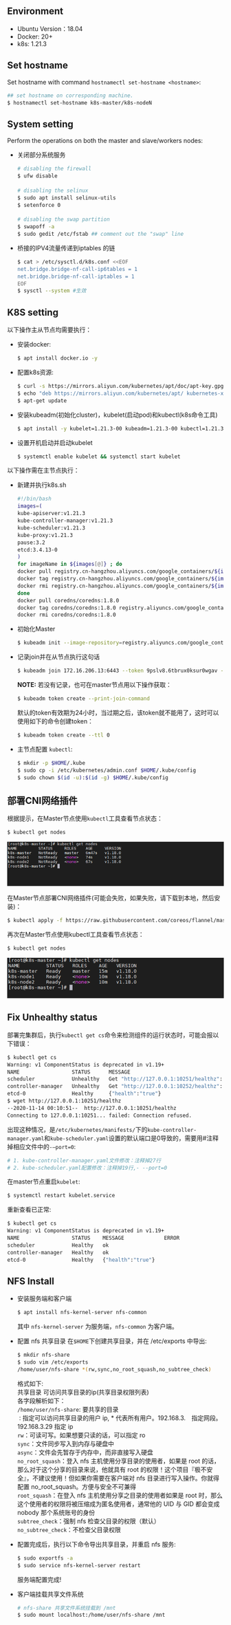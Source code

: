 ## Environment
- Ubuntu Version：18.04
- Docker: 20+
- k8s: 1.21.3

## Set hostname

Set hostname with command `hostnamectl set-hostname <hostname>`:
```bash
## set hostname on corresponding machine.
$ hostnamectl set-hostname k8s-master/k8s-nodeN
```

## System setting
Perform the operations on both the master and slave/workers nodes:  

- 关闭部分系统服务
    ```bash
    # disabling the firewall
    $ ufw disable

    # disabling the selinux
    $ sudo apt install selinux-utils
    $ setenforce 0

    # disabling the swap partition
    $ swapoff -a
    $ sudo gedit /etc/fstab ## comment out the "swap" line
    ```
- 桥接的IPV4流量传递到iptables 的链
    ```bash
    $ cat > /etc/sysctl.d/k8s.conf <<EOF
    net.bridge.bridge-nf-call-ip6tables = 1
    net.bridge.bridge-nf-call-iptables = 1
    EOF
    $ sysctl --system #生效
    ```

## K8S setting 
以下操作主从节点均需要执行：
- 安装docker:
    ```bash
    $ apt install docker.io -y
    ```
- 配置k8s资源:
    ```bash
    $ curl -s https://mirrors.aliyun.com/kubernetes/apt/doc/apt-key.gpg | sudo apt-key add -
    $ echo "deb https://mirrors.aliyun.com/kubernetes/apt/ kubernetes-xenial main" > /etc/apt/sources.list.d/kubernetes.list
    $ apt-get update
    ```
- 安装kubeadm(初始化cluster)，kubelet(启动pod)和kubectl(k8s命令工具)
    ```bash
    $ apt install -y kubelet=1.21.3-00 kubeadm=1.21.3-00 kubectl=1.21.3-00
    ```
- 设置开机启动并启动kubelet
    ```bash
    $ systemctl enable kubelet && systemctl start kubelet
    ```
以下操作需在主节点执行：
- 新建并执行k8s.sh
    ```bash
    #!/bin/bash
    images=(
    kube-apiserver:v1.21.3
    kube-controller-manager:v1.21.3
    kube-scheduler:v1.21.3
    kube-proxy:v1.21.3
    pause:3.2
    etcd:3.4.13-0
    )
    for imageName in ${images[@]} ; do
    docker pull registry.cn-hangzhou.aliyuncs.com/google_containers/${imageName}
    docker tag registry.cn-hangzhou.aliyuncs.com/google_containers/${imageName} k8s.gcr.io/${imageName}
    docker rmi registry.cn-hangzhou.aliyuncs.com/google_containers/${imageName}
    done
    docker pull coredns/coredns:1.8.0
    docker tag coredns/coredns:1.8.0 registry.aliyuncs.com/google_containers/coredns:v1.8.0
    docker rmi coredns/coredns:1.8.0
    ```
- 初始化Master
    ```bash
    $ kubeadm init --image-repository=registry.aliyuncs.com/google_containers  --pod-network-cidr=10.244.0.0/16	 --service-cidr=10.96.0.0/12
    ``` 
- 记录join并在从节点执行这句话
    ```bash
    $ kubeadm join 172.16.206.13:6443 --token 9pslv8.6tbrux0ksur0wgav --discovery-token-ca-cert-hash sha256:3709a3ce5a0ec81
    ```
    **NOTE:** 若没有记录，也可在master节点用以下操作获取：
    ```bash
    $ kubeadm token create --print-join-command
    ```
    默认的token有效期为24小时，当过期之后，该token就不能用了，这时可以使用如下的命令创建token：
    ```bash
    $ kubeadm token create --ttl 0
    ```

- 主节点配置 `kubectl`:
    ```bash
    $ mkdir -p $HOME/.kube
    $ sudo cp -i /etc/kubernetes/admin.conf $HOME/.kube/config
    $ sudo chown $(id -u):$(id -g) $HOME/.kube/config
    ```

## 部署CNI网络插件
根据提示，在Master节点使用`kubectl`工具查看节点状态：
```bash
$ kubectl get nodes
```
![k8s-node-status0](./materials/images/k8s-node-status0.png)

在Master节点部署CNI网络插件(可能会失败，如果失败，请下载到本地，然后安装)：

```bash
$ kubectl apply -f https://raw.githubusercontent.com/coreos/flannel/master/Documentation/kube-flannel.yml
```
再次在Master节点使用kubectl工具查看节点状态：
```bash
$ kubectl get nodes
```
![k8s-node-status0](./materials/images/k8s-node-status1.png)

## Fix Unhealthy status
部署完集群后，执行`kubectl get cs`命令来检测组件的运行状态时，可能会报以下错误：
```bash
$ kubectl get cs
Warning: v1 ComponentStatus is deprecated in v1.19+
NAME                 STATUS      MESSAGE                                                                                       ERROR
scheduler            Unhealthy   Get "http://127.0.0.1:10251/healthz": dial tcp 127.0.0.1:10251: connect: connection refused  
controller-manager   Unhealthy   Get "http://127.0.0.1:10252/healthz": dial tcp 127.0.0.1:10252: connect: connection refused  
etcd-0               Healthy     {"health":"true"}                                                                            
$ wget http://127.0.0.1:10251/healthz
--2020-11-14 00:10:51--  http://127.0.0.1:10251/healthz
Connecting to 127.0.0.1:10251... failed: Connection refused.
```
出现这种情况，是`/etc/kubernetes/manifests/`下的`kube-controller-manager.yaml`和`kube-scheduler.yaml`设置的默认端口是0导致的，需要用#注释掉相应文件中的`-–port=0`:
```bash
# 1. kube-controller-manager.yaml文件修改：注释掉27行
# 2. kube-scheduler.yaml配置修改：注释掉19行,- --port=0
```
在master节点重启`kubelet`:
```bash
$ systemctl restart kubelet.service
```
重新查看已正常:
```bash
$ kubectl get cs
Warning: v1 ComponentStatus is deprecated in v1.19+
NAME                 STATUS    MESSAGE             ERROR
scheduler            Healthy   ok                 
controller-manager   Healthy   ok                 
etcd-0               Healthy   {"health":"true"}  
```

## NFS Install
- 安装服务端和客户端
    ```bash
    $ apt install nfs-kernel-server nfs-common
    ```
    其中 `nfs-kernel-server` 为服务端，`nfs-common` 为客户端。

- 配置 nfs 共享目录
    在`$HOME`下创建共享目录，并在 /etc/exports 中导出:
    ```bash
    $ mkdir nfs-share
    $ sudo vim /etc/exports 
    /home/user/nfs-share *(rw,sync,no_root_squash,no_subtree_check)
    ```
    格式如下:  
    共享目录 可访问共享目录的ip(共享目录权限列表)  
    各字段解析如下：  
    `/home/user/nfs-share`: 要共享的目录  
    `：`指定可以访问共享目录的用户 ip, * 代表所有用户。192.168.3.　指定网段。192.168.3.29 指定 ip  
    `rw`：可读可写。如果想要只读的话，可以指定 ro  
    `sync`：文件同步写入到内存与硬盘中  
    `async`：文件会先暂存于内存中，而非直接写入硬盘  
    `no_root_squash`：登入 nfs 主机使用分享目录的使用者，如果是 root 的话，那么对于这个分享的目录来说，他就具有 root 的权限！这个项目『极不安全』，不建议使用！但如果你需要在客户端对 nfs 目录进行写入操作。你就得配置 no_root_squash。方便与安全不可兼得  
    `root_squash`：在登入 nfs 主机使用分享之目录的使用者如果是 root 时，那么这个使用者的权限将被压缩成为匿名使用者，通常他的 UID 与 GID 都会变成 nobody 那个系统账号的身份  
    `subtree_check`：强制 nfs 检查父目录的权限（默认）  
    `no_subtree_check`：不检查父目录权限  

- 配置完成后，执行以下命令导出共享目录，并重启 nfs 服务:

    ```bash
    $ sudo exportfs -a      
    $ sudo service nfs-kernel-server restart
    ```
    服务端配置完成!

- 客户端挂载共享文件系统
    ```bash
    # nfs-share 共享文件系统挂载到 /mnt
    $ sudo mount localhost:/home/user/nfs-share /mnt
    ```
